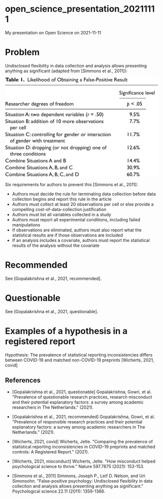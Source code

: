 # open_science_presentation_20211111

My presentation on Open Science on 2021-11-11

 
# Problem

Undisclosed flexibility in data collection and analysis allows 
presenting anything as significant (adapted from [Simmons et al., 2011]):

![](simmons_et_al_2011_table_1_5_perc.png)

Six requirements for authors to prevent this [Simmons et al., 2011]:

 * Authors must decide the rule for terminating data collection before data collection begins and report this rule in the article
 * Authors must collect at least 20 observations per cell or else provide a compelling cost-of-data-collection justification
 * Authors must list all variables collected in a study
 * Authors must report all experimental conditions, including failed manipulations
 * If observations are eliminated, authors must also report what the statistical results are if those observations are included
 * If an analysis includes a covariate, authors must report the statistical results of the analysis without the covariate


# Recommended

See [Gopalakrishna et al., 2021, recommended].

# Questionable

See [Gopalakrishna et al., 2021, questionable].

# Examples of a hypothesis in a registered report

Hypothesis: The prevalence of statistical reporting inconsistencies differs between COVID-19 and matched 
non-COVID-19 preprints [Wicherts, 2021, covid]


## References


 * [Gopalakrishna et al., 2021, questionable] Gopalakrishna, Gowri, et al. "Prevalence of questionable research practices, research misconduct and their potential explanatory factors: a survey among academic researchers in The Netherlands." (2021).

 * [Gopalakrishna et al., 2021, recommended] Gopalakrishna, Gowri, et al. "Prevalence of responsible research practices and their potential explanatory factors: a survey among academic researchers in The Netherlands." (2021).

 * [Wicherts, 2021, covid] Wicherts, Jelte. "Comparing the prevalence of statistical reporting inconsistencies in COVID-19 preprints and matched controls: A Registered Report." (2021).

 * [Wicherts, 2021, misconduct] Wicherts, Jelte. "How misconduct helped psychological science to thrive." Nature 597.7875 (2021): 153-153.

 * [Simmons et al., 2011] Simmons, Joseph P., Leif D. Nelson, and Uri Simonsohn. "False-positive psychology: Undisclosed flexibility in data collection and analysis allows presenting anything as significant." Psychological science 22.11 (2011): 1359-1366.

